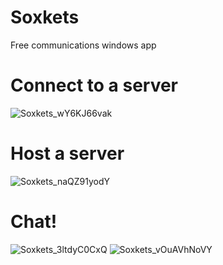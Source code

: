 # Soxkets
 
Free communications windows app

# Connect to a server
![Soxkets_wY6KJ66vak](https://user-images.githubusercontent.com/67871539/126789125-b3938e6c-2b2f-4a95-bd03-6071b233a539.png)
# Host a server
![Soxkets_naQZ91yodY](https://user-images.githubusercontent.com/67871539/126789133-dea9812d-3ade-463b-a2b1-c3ede0e2480e.png)

# Chat!
![Soxkets_3ltdyC0CxQ](https://user-images.githubusercontent.com/67871539/127241612-3f0ff042-01b9-4777-93d7-9ed4ddf82d29.png)
![Soxkets_vOuAVhNoVY](https://user-images.githubusercontent.com/67871539/127241613-d2461a55-9785-4d66-8f81-f5fd08a3563c.png)

